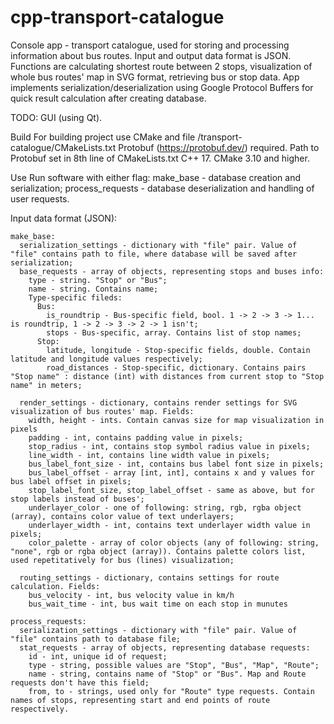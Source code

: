 # cpp-transport-catalogue

Console app - transport catalogue, used for storing and processing information about bus routes. Input and output data format is JSON.
Functions are calculating shortest route between 2 stops, visualization of whole bus routes' map in SVG format, retrieving bus or stop data.
App implements serialization/deserialization using Google Protocol Buffers for quick result calculation after creating database.

TODO: GUI (using Qt).

Build
For building project use CMake and file /transport-catalogue/CMakeLists.txt
Protobuf (https://protobuf.dev/) required. Path to Protobuf set in 8th line of CMakeLists.txt
C++ 17. CMake 3.10 and higher.

Use
Run software with either flag:
  make_base - database creation and serialization;
  process_requests - database deserialization and handling of user requests.

Input data format (JSON):
  
    make_base:
      serialization_settings - dictionary with "file" pair. Value of "file" contains path to file, where database will be saved after serialization;
      base_requests - array of objects, representing stops and buses info:
        type - string. "Stop" or "Bus";
        name - string. Contains name;
        Type-specific fileds:
          Bus:
            is_roundtrip - Bus-specific field, bool. 1 -> 2 -> 3 -> 1... is roundtrip, 1 -> 2 -> 3 -> 2 -> 1 isn't;
            stops - Bus-specific, array. Contains list of stop names;
          Stop:
            latitude, longitude - Stop-specific fields, double. Contain latitude and longitude values respectively;
            road_distances - Stop-specific, dictionary. Contains pairs "Stop name" : distance (int) with distances from current stop to "Stop name" in meters;

      render_settings - dictionary, contains render settings for SVG visualization of bus routes' map. Fields:
        width, height - ints. Contain canvas size for map visualization in pixels
        padding - int, contains padding value in pixels;
        stop_radius - int, contains stop symbol radius value in pixels;
        line_width - int, contains line width value in pixels;
        bus_label_font_size - int, contains bus label font size in pixels;
        bus_label_offset - array [int, int], contains x and y values for bus label offset in pixels;
        stop_label_font_size, stop_label_offset - same as above, but for stop labels instead of buses';
        underlayer_color - one of following: string, rgb, rgba object (array), contains color value of text underlayers;
        underlayer_width - int, contains text underlayer width value in pixels;
        color_palette - array of color objects (any of following: string, "none", rgb or rgba object (array)). Contains palette colors list, used repetitatively for bus (lines) visualization;
  
      routing_settings - dictionary, contains settings for route calculation. Fields: 
        bus_velocity - int, bus velocity value in km/h
        bus_wait_time - int, bus wait time on each stop in munutes

    process_requests:
      serialization_settings - dictionary with "file" pair. Value of "file" contains path to database file;
      stat_requests - array of objects, representing database requests:
        id - int, unique id of request;
        type - string, possible values are "Stop", "Bus", "Map", "Route";
        name - string, contains name of "Stop" or "Bus". Map and Route requests don't have this field;
        from, to - strings, used only for "Route" type requests. Contain names of stops, representing start and end points of route respectively.


